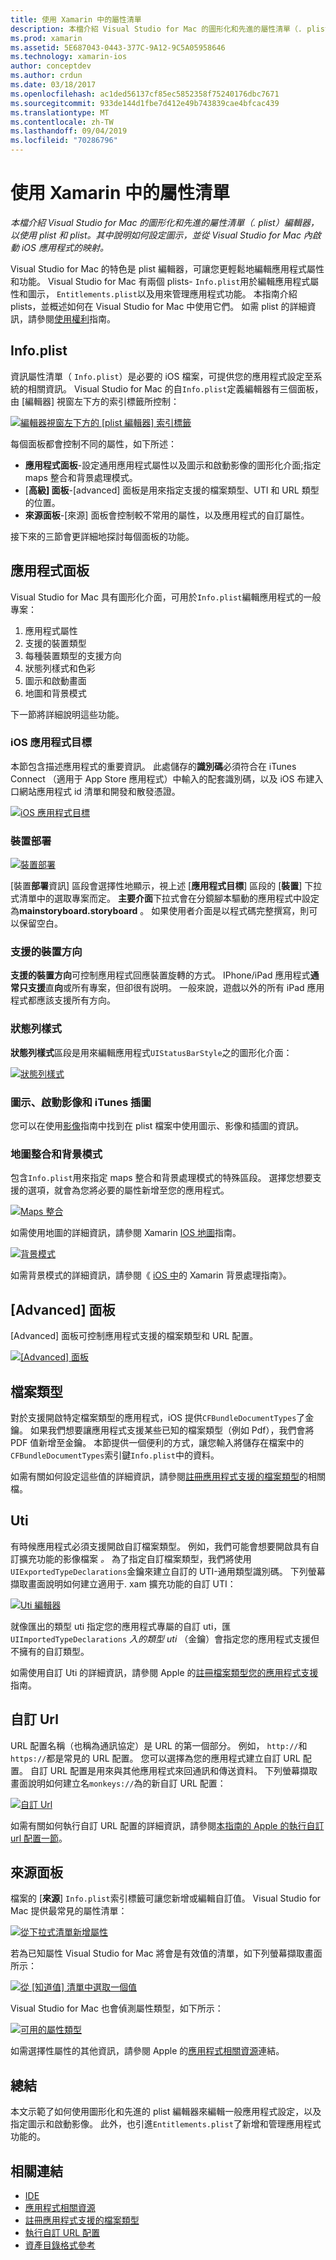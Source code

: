 ```yaml
---
title: 使用 Xamarin 中的屬性清單
description: 本檔介紹 Visual Studio for Mac 的圖形化和先進的屬性清單（. plist）編輯器，以使用 plist 和 plist。 其中說明如何設定圖示，並從 Visual Studio for Mac 內啟動 iOS 應用程式的映射。
ms.prod: xamarin
ms.assetid: 5E687043-0443-377C-9A12-9C5A05958646
ms.technology: xamarin-ios
author: conceptdev
ms.author: crdun
ms.date: 03/18/2017
ms.openlocfilehash: ac1ded56137cf85ec5852358f75240176dbc7671
ms.sourcegitcommit: 933de144d1fbe7d412e49b743839cae4bfcac439
ms.translationtype: MT
ms.contentlocale: zh-TW
ms.lasthandoff: 09/04/2019
ms.locfileid: "70286796"
---
```

# <a name="working-with-property-lists-in-xamarinios"></a>使用 Xamarin 中的屬性清單

_本檔介紹 Visual Studio for Mac 的圖形化和先進的屬性清單（. plist）編輯器，以使用 plist 和 plist。其中說明如何設定圖示，並從 Visual Studio for Mac 內啟動 iOS 應用程式的映射。_

Visual Studio for Mac 的特色是 plist 編輯器，可讓您更輕鬆地編輯應用程式屬性和功能。 Visual Studio for Mac 有兩個 plists- `Info.plist`用於編輯應用程式屬性和圖示， `Entitlements.plist`以及用來管理應用程式功能。 本指南介紹 plists，並概述如何在 Visual Studio for Mac 中使用它們。 如需 plist 的詳細資訊，請參閱[使用權利](~/ios/deploy-test/provisioning/entitlements.md)指南。

## <a name="infoplist"></a>Info.plist

資訊屬性清單（ `Info.plist`）是必要的 iOS 檔案，可提供您的應用程式設定至系統的相關資訊。 Visual Studio for Mac 的自`Info.plist`定義編輯器有三個面板，由 [編輯器] 視窗左下方的索引標籤所控制：

 [![](property-lists-images/tabs.png "編輯器視窗左下方的 [plist 編輯器] 索引標籤")](property-lists-images/tabs.png#lightbox)

每個面板都會控制不同的屬性，如下所述：

- **應用程式面板**-設定通用應用程式屬性以及圖示和啟動影像的圖形化介面;指定 maps 整合和背景處理模式。
- [**高級] 面板**-[advanced] 面板是用來指定支援的檔案類型、UTI 和 URL 類型的位置。
- **來源面板**-[來源] 面板會控制較不常用的屬性，以及應用程式的自訂屬性。


接下來的三節會更詳細地探討每個面板的功能。

## <a name="application-panel"></a>應用程式面板

Visual Studio for Mac 具有圖形化介面，可用於`Info.plist`編輯應用程式的一般專案：

1. 應用程式屬性
1. 支援的裝置類型
1. 每種裝置類型的支援方向
1. 狀態列樣式和色彩
1. 圖示和啟動畫面
1. 地圖和背景模式


下一節將詳細說明這些功能。

 <a name="iOS_Application_Target" />


### <a name="ios-application-target"></a>iOS 應用程式目標

本節包含描述應用程式的重要資訊。
此處儲存的**識別碼**必須符合在 iTunes Connect （適用于 App Store 應用程式）中輸入的配套識別碼，以及 iOS 布建入口網站應用程式 id 清單和開發和散發憑證。

 [![](property-lists-images/image24.png "iOS 應用程式目標")](property-lists-images/image24.png#lightbox)

### <a name="device-deployment"></a>裝置部署

 [![](property-lists-images/deployment.png "裝置部署")](property-lists-images/deployment.png#lightbox)

[裝置**部署**資訊] 區段會選擇性地顯示，視上述 [**應用程式目標**] 區段的 [**裝置**] 下拉式清單中的選取專案而定。 **主要介面**下拉式會在分鏡腳本驅動的應用程式中設定為**mainstoryboard.storyboard** 。 如果使用者介面是以程式碼完整撰寫，則可以保留空白。

### <a name="supported-device-orientations"></a>支援的裝置方向

 **支援的裝置方向**可控制應用程式回應裝置旋轉的方式。 IPhone/iPad 應用程式**通常只支援**直**向**或所有專案，但卻很有説明。 一般來說，遊戲以外的所有 iPad 應用程式都應該支援所有方向。

### <a name="status-bar-styles"></a>狀態列樣式

**狀態列樣式**區段是用來編輯應用程式`UIStatusBarStyle`之的圖形化介面：

 [![](property-lists-images/status.png "狀態列樣式")](property-lists-images/status.png#lightbox)

 <a name="Icons" />


### <a name="icons-launch-images-and-itunes-artwork"></a>圖示、啟動影像和 iTunes 插圖

您可以在使用[影像](~/ios/app-fundamentals/images-icons/index.md)指南中找到在 plist 檔案中使用圖示、影像和插圖的資訊。




### <a name="maps-integration-and-background-modes"></a>地圖整合和背景模式

包含`Info.plist`用來指定 maps 整合和背景處理模式的特殊區段。 選擇您想要支援的選項，就會為您將必要的屬性新增至您的應用程式。

 [![](property-lists-images/maps.png "Maps 整合")](property-lists-images/maps.png#lightbox)

如需使用地圖的詳細資訊，請參閱 Xamarin [IOS 地圖](~/ios/user-interface/controls/ios-maps/index.md)指南。

 [![](property-lists-images/bging.png "背景模式")](property-lists-images/bging.png#lightbox)

如需背景模式的詳細資訊，請參閱《 [iOS 中](~/ios/app-fundamentals/backgrounding/introduction-to-backgrounding-in-ios.md)的 Xamarin 背景處理指南》。

## <a name="advanced-panel"></a>[Advanced] 面板

[Advanced] 面板可控制應用程式支援的檔案類型和 URL 配置。

 [![](property-lists-images/image34.png "[Advanced] 面板")](property-lists-images/image34.png#lightbox)

 <a name="Document_Types" />


## <a name="document-types"></a>檔案類型

對於支援開啟特定檔案類型的應用程式，iOS 提供`CFBundleDocumentTypes`了金鑰。 如果我們想要讓應用程式支援某些已知的檔案類型（例如 Pdf），我們會將 PDF 值新增至金鑰。 本節提供一個便利的方式，讓您輸入將儲存在檔案中的`CFBundleDocumentTypes`索引鍵`Info.plist`中的資料。

如需有關如何設定這些值的詳細資訊，請參閱[註冊應用程式支援的檔案類型](https://developer.apple.com/library/ios/#documentation/FileManagement/Conceptual/DocumentInteraction_TopicsForIOS/Articles/RegisteringtheFileTypesYourAppSupports.html)的相關檔。

## <a name="utis"></a>Uti

有時候應用程式必須支援開啟自訂檔案類型。 例如，我們可能會想要開啟具有自訂擴充功能的影像檔案 *。* 為了指定自訂檔案類型，我們將使用`UIExportedTypeDeclarations`金鑰來建立自訂的 UTI-通用類型識別碼。 下列螢幕擷取畫面說明如何建立適用于. xam 擴充功能的自訂 UTI：

 [![](property-lists-images/uti.png "Uti 編輯器")](property-lists-images/uti.png#lightbox)

就像匯出的類型 uti 指定您的應用程式專屬的自訂 uti，匯`UIImportedTypeDeclarations` *入的類型 uti* （金鑰）會指定您的應用程式支援但不擁有的自訂類型。

如需使用自訂 Uti 的詳細資訊，請參閱 Apple 的[註冊檔案類型您的應用程式支援](https://developer.apple.com/library/ios/documentation/FileManagement/Conceptual/understanding_utis/understand_utis_declare/understand_utis_declare.html#//apple_ref/doc/uid/TP40001319-CH204-SW1)指南。

## <a name="custom-urls"></a>自訂 Url

URL 配置名稱（也稱為通訊協定）是 URL 的第一個部分。 例如， `http://`和`https://`都是常見的 URL 配置。 您可以選擇為您的應用程式建立自訂 URL 配置。 自訂 URL 配置是用來與其他應用程式來回通訊和傳送資料。 下列螢幕擷取畫面說明如何建立名`monkeys://`為的新自訂 URL 配置：

 [![](property-lists-images/url.png "自訂 Url")](property-lists-images/url.png#lightbox)



如需有關如何執行自訂 URL 配置的詳細資訊，請參閱[本指南的 Apple 的執行自訂 url 配置一節](https://developer.apple.com/library/ios/documentation/iPhone/Conceptual/iPhoneOSProgrammingGuide/AdvancedAppTricks/AdvancedAppTricks.html)。

## <a name="source-panel"></a>來源面板

檔案的 [**來源**] `Info.plist`索引標籤可讓您新增或編輯自訂值。 Visual Studio for Mac 提供最常見的屬性清單：

 [![](property-lists-images/image31.png "從下拉式清單新增屬性")](property-lists-images/image31.png#lightbox)

若為已知屬性 Visual Studio for Mac 將會是有效值的清單，如下列螢幕擷取畫面所示：

 [![](property-lists-images/image32.png "從 [知道值] 清單中選取一個值")](property-lists-images/image32.png#lightbox)

Visual Studio for Mac 也會偵測屬性類型，如下所示：

 [![](property-lists-images/image33.png "可用的屬性類型")](property-lists-images/image33.png#lightbox)

如需選擇性屬性的其他資訊，請參閱 Apple 的[應用程式相關資源](https://developer.apple.com/library/ios/#DOCUMENTATION/iPhone/Conceptual/iPhoneOSProgrammingGuide/App-RelatedResources/App-RelatedResources.html)連結。

 <a name="Entitlements" />

## <a name="summary"></a>總結

本文示範了如何使用圖形化和先進的 plist 編輯器來編輯一般應用程式設定，以及指定圖示和啟動影像。 此外，也引進`Entitlements.plist`了新增和管理應用程式功能的。


## <a name="related-links"></a>相關連結

- [IDE](https://github.com/xamarin/recipes/tree/master/Recipes/cross-platform/ide)
- [應用程式相關資源](https://developer.apple.com/library/ios/#DOCUMENTATION/iPhone/Conceptual/iPhoneOSProgrammingGuide/App-RelatedResources/App-RelatedResources.html)
- [註冊應用程式支援的檔案類型](https://developer.apple.com/library/ios/#documentation/FileManagement/Conceptual/DocumentInteraction_TopicsForIOS/Articles/RegisteringtheFileTypesYourAppSupports.html)
- [執行自訂 URL 配置](https://developer.apple.com/library/ios/documentation/iPhone/Conceptual/iPhoneOSProgrammingGuide/AdvancedAppTricks/AdvancedAppTricks.html)
- [資產目錄格式參考](https://developer.apple.com/library/archive/documentation/Xcode/Reference/xcode_ref-Asset_Catalog_Format/index.html#//apple_ref/doc/uid/TP40015170-CH18-SW1)
